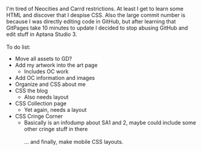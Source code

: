 I'm tired of Neocities and Carrd restrictions. At least I get to learn some HTML and discover that I despise CSS. Also the large commit number is because I was directly editing code in GitHub, but after learning that GitPages take 10 minutes to update I decided to stop abusing GitHub and edit stuff in Aptana Studio 3.
<br /><br />
To do list:
- Move all assets to GD?
- Add my artwork into the art page
  - Includes OC work
- Add OC information and images
- Organize and CSS about me
- CSS the blog
  - Also needs layout
- CSS Collection page
  - Yet again, needs a layout
- CSS Cringe Corner
  - Basically is an infodump about SA1 and 2, maybe could include some other cringe stuff in there
<br /><br />
... and finally, make mobile CSS layouts.
